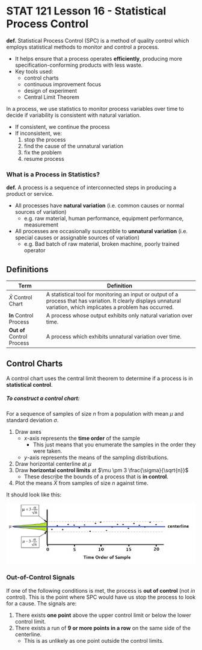 # STAT 121 Lesson 16 - Statistical Process Control
**def.** Statistical Process Control (SPC) is a method of quality control which employs statistical methods to monitor and control a process.

* It helps ensure that a process operates **efficiently**, producing more specification-conforming products with less waste.
* Key tools used:
	* control charts
	* continuous improvement focus
	* design of experiment
	* Central Limit Theorem

In a process, we use statistics to monitor process variables over time to decide if variability is consistent with natural variation.
* If consistent, we continue the process
* If inconsistent, we:
	1. stop the process
	2. find the cause of the unnatural variation
	3. fix the problem
	4. resume process

### What is a Process in Statistics?
**def.** A process is a sequence of interconnected steps in producing a product or service.
* All processes have **natural variation** (i.e. common causes or normal sources of variation)
	* e.g. raw material, human performance, equipment performance, measurement
* All processes are occasionally susceptible to **unnatural variation** (i.e. special causes or assignable sources of variation)
	* e.g. Bad batch of raw material, broken machine, poorly trained operator

## Definitions
| Term | Definition |
|------|------------|
| $\bar{X}$ Control Chart | A statistical tool for monitoring an input or output of a process that has variation. It clearly displays unnatural variation, which implicates a problem has occurred.
| **In** Control Process | A process whose output exhibits only natural variation over time. |
| **Out of** Control Process | A process which exhibits unnatural variation over time. |

## Control Charts
A control chart uses the central limit theorem to determine if a process is in **statistical control**.

##### To construct a control chart:
For a sequence of samples of size $n$ from a population with mean $\mu$ and standard deviation $\sigma$.
1. Draw axes
	* $x\text{-axis}$ represents the **time order** of the sample
		* This just means that you enumerate the samples in the order they were taken.
	* $y\text{-axis}$ represents the means of the sampling distributions.
2. Draw horizontal centerline at $\mu$
3. Draw **horizontal control limits** at $\mu \pm 3 \frac{\sigma}{\sqrt{n}}$
	* These describe the bounds of a process that is **in control**.
4. Plot the means $\bar{X}$ from samples of size $n$ against time.

It should look like this:

![](img/lesson_16_0.png)

### Out-of-Control Signals
If one of the following conditions is met, the process is **out of control** (not *in* control). This is the point where SPC would have us stop the process to look for a cause. The signals are:
1. There exists **one point** above the upper control limit or below the lower control limit.
2. There exists a run of **9 or more points in a row** on the same side of the centerline.
	* This is as unlikely as one point outside the control limits.
